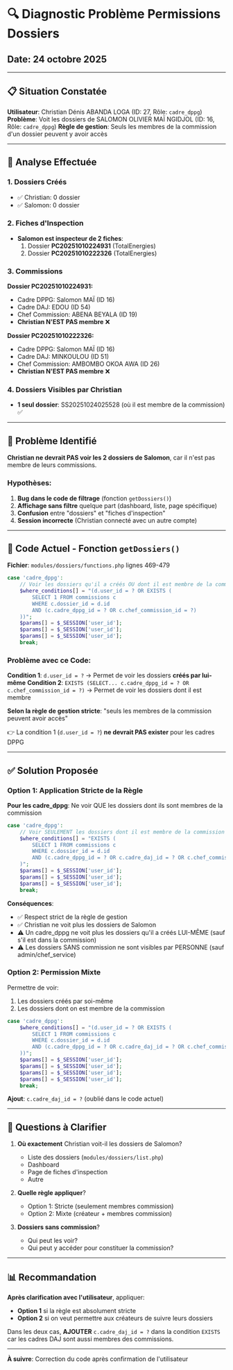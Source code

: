 # 🔍 Diagnostic Problème Permissions Dossiers

## Date: 24 octobre 2025

---

## 📋 Situation Constatée

**Utilisateur**: Christian Dénis ABANDA LOGA (ID: 27, Rôle: `cadre_dppg`)
**Problème**: Voit les dossiers de SALOMON OLIVIER MAÏ NGIDJOL (ID: 16, Rôle: `cadre_dppg`)
**Règle de gestion**: Seuls les membres de la commission d'un dossier peuvent y avoir accès

---

## 🔬 Analyse Effectuée

### 1. Dossiers Créés
- ✅ Christian: 0 dossier
- ✅ Salomon: 0 dossier

### 2. Fiches d'Inspection
- **Salomon est inspecteur de 2 fiches**:
  1. Dossier **PC20251010224931** (TotalEnergies)
  2. Dossier **PC20251010222326** (TotalEnergies)

### 3. Commissions

**Dossier PC20251010224931:**
- Cadre DPPG: Salomon MAÏ (ID 16)
- Cadre DAJ: EDOU (ID 54)
- Chef Commission: ABENA BEYALA (ID 19)
- **Christian N'EST PAS membre** ❌

**Dossier PC20251010222326:**
- Cadre DPPG: Salomon MAÏ (ID 16)
- Cadre DAJ: MINKOULOU (ID 51)
- Chef Commission: AMBOMBO OKOA AWA (ID 26)
- **Christian N'EST PAS membre** ❌

### 4. Dossiers Visibles par Christian
- **1 seul dossier**: SS20251024025528 (où il est membre de la commission) ✅

---

## 🐛 Problème Identifié

**Christian ne devrait PAS voir les 2 dossiers de Salomon**, car il n'est pas membre de leurs commissions.

### Hypothèses:

1. **Bug dans le code de filtrage** (fonction `getDossiers()`)
2. **Affichage sans filtre** quelque part (dashboard, liste, page spécifique)
3. **Confusion** entre "dossiers" et "fiches d'inspection"
4. **Session incorrecte** (Christian connecté avec un autre compte)

---

## 📜 Code Actuel - Fonction `getDossiers()`

**Fichier**: `modules/dossiers/functions.php` lignes 469-479

```php
case 'cadre_dppg':
    // Voir les dossiers qu'il a créés OU dont il est membre de la commission
    $where_conditions[] = "(d.user_id = ? OR EXISTS (
        SELECT 1 FROM commissions c
        WHERE c.dossier_id = d.id
        AND (c.cadre_dppg_id = ? OR c.chef_commission_id = ?)
    ))";
    $params[] = $_SESSION['user_id'];
    $params[] = $_SESSION['user_id'];
    $params[] = $_SESSION['user_id'];
    break;
```

### Problème avec ce Code:

**Condition 1**: `d.user_id = ?` → Permet de voir les dossiers **créés par lui-même**
**Condition 2**: `EXISTS (SELECT... c.cadre_dppg_id = ? OR c.chef_commission_id = ?)` → Permet de voir les dossiers dont il est membre

**Selon la règle de gestion stricte**: "seuls les membres de la commission peuvent avoir accès"

👉 La condition 1 (`d.user_id = ?`) **ne devrait PAS exister** pour les cadres DPPG

---

## ✅ Solution Proposée

### Option 1: Application Stricte de la Règle

**Pour les cadre_dppg**: Ne voir QUE les dossiers dont ils sont membres de la commission

```php
case 'cadre_dppg':
    // Voir SEULEMENT les dossiers dont il est membre de la commission
    $where_conditions[] = "EXISTS (
        SELECT 1 FROM commissions c
        WHERE c.dossier_id = d.id
        AND (c.cadre_dppg_id = ? OR c.cadre_daj_id = ? OR c.chef_commission_id = ?)
    )";
    $params[] = $_SESSION['user_id'];
    $params[] = $_SESSION['user_id'];
    $params[] = $_SESSION['user_id'];
    break;
```

**Conséquences**:
- ✅ Respect strict de la règle de gestion
- ✅ Christian ne voit plus les dossiers de Salomon
- ⚠️ Un cadre_dppg ne voit plus les dossiers qu'il a créés LUI-MÊME (sauf s'il est dans la commission)
- ⚠️ Les dossiers SANS commission ne sont visibles par PERSONNE (sauf admin/chef_service)

### Option 2: Permission Mixte

Permettre de voir:
1. Les dossiers créés par soi-même
2. Les dossiers dont on est membre de la commission

```php
case 'cadre_dppg':
    $where_conditions[] = "(d.user_id = ? OR EXISTS (
        SELECT 1 FROM commissions c
        WHERE c.dossier_id = d.id
        AND (c.cadre_dppg_id = ? OR c.cadre_daj_id = ? OR c.chef_commission_id = ?)
    ))";
    $params[] = $_SESSION['user_id'];
    $params[] = $_SESSION['user_id'];
    $params[] = $_SESSION['user_id'];
    $params[] = $_SESSION['user_id'];
    break;
```

**Ajout**: `c.cadre_daj_id = ?` (oublié dans le code actuel)

---

## 🎯 Questions à Clarifier

1. **Où exactement** Christian voit-il les dossiers de Salomon?
   - Liste des dossiers (`modules/dossiers/list.php`)
   - Dashboard
   - Page de fiches d'inspection
   - Autre

2. **Quelle règle appliquer**?
   - Option 1: Stricte (seulement membres commission)
   - Option 2: Mixte (créateur + membres commission)

3. **Dossiers sans commission**?
   - Qui peut les voir?
   - Qui peut y accéder pour constituer la commission?

---

## 📊 Recommandation

**Après clarification avec l'utilisateur**, appliquer:

- **Option 1** si la règle est absolument stricte
- **Option 2** si on veut permettre aux créateurs de suivre leurs dossiers

Dans les deux cas, **AJOUTER** `c.cadre_daj_id = ?` dans la condition `EXISTS` car les cadres DAJ sont aussi membres des commissions.

---

**À suivre**: Correction du code après confirmation de l'utilisateur
